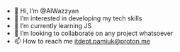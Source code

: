 - 👋 Hi, I’m @AlWazzyan
- 👀 I’m interested in developing my tech skills
- 🌱 I’m currently learning JS
- 💞️ I’m looking to collaborate on any project whatsoever
- 📫 How to reach me itdept.pamiuk@proton.me

<!---
AlWazzyan/AlWazzyan is a ✨ special ✨ repository because its `README.md` (this file) appears on your GitHub profile.
You can click the Preview link to take a look at your changes.
--->
